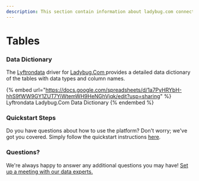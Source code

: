```yaml
---
description: This section contain information about ladybug.com connector tables information
---
```


# Tables

### Data Dictionary

The [Lyftrondata](https://www.lyftrondata.com/) driver for [Ladybug.Com](https://www.lyftrondata.com/integration/ladybug.com/)[ ](https://www.lyftrondata.com/integration/ladybug.com/)provides a detailed data dictionary of the tables with data types and column names.

{% embed url="https://docs.google.com/spreadsheets/d/1a7PyHRYbH-hhS9fWW9GY1ZUT7YiWtemWH9HeNGhVjqk/edit?usp=sharing" %}
Lyftrondata Ladybug.Com Data Dictionary
{% endembed %}

### Quickstart Steps

Do you have questions about how to use the platform? Don't worry; we've got you covered. Simply follow the quickstart instructions [here](../../../../quickstart-steps.md).

### Questions? <a href="#questions" id="questions"></a>

We're always happy to answer any additional questions you may have! [Set up a meeting with our data experts.](https://www.lyftrondata.com/book-a-meeting/)

